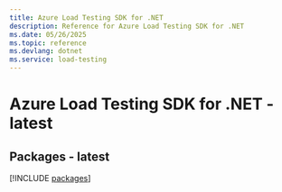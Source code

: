 ```yaml
---
title: Azure Load Testing SDK for .NET
description: Reference for Azure Load Testing SDK for .NET
ms.date: 05/26/2025
ms.topic: reference
ms.devlang: dotnet
ms.service: load-testing
---
```

# Azure Load Testing SDK for .NET - latest
## Packages - latest
[!INCLUDE [packages](load-testing-index.md)]